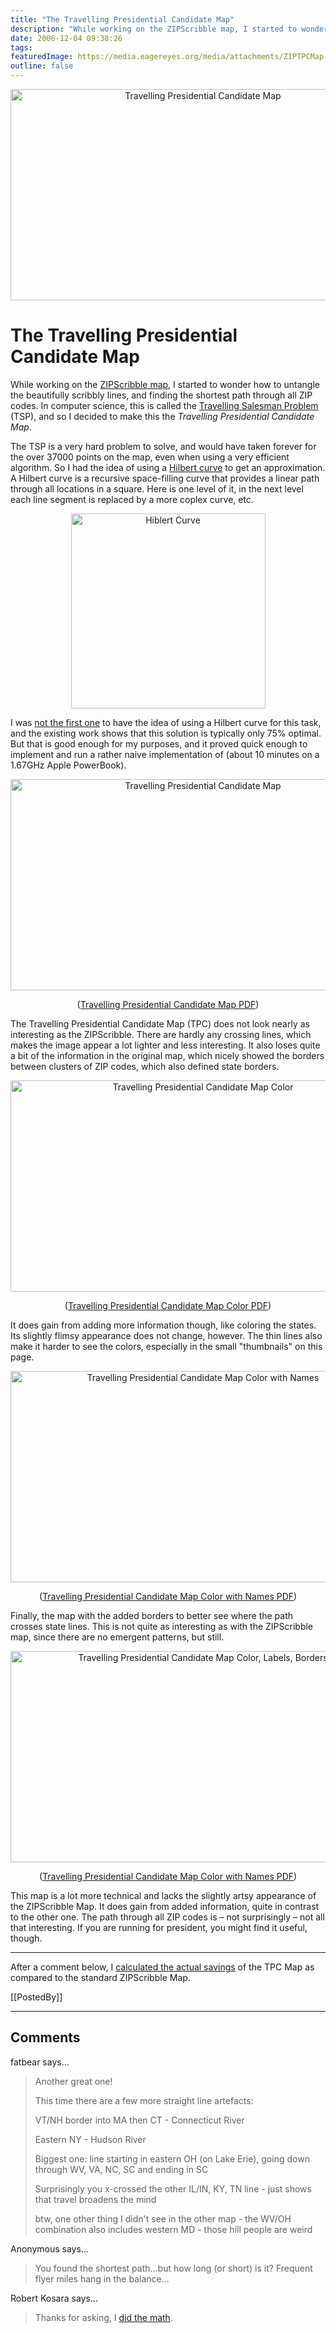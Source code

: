 ```yaml
---
title: "The Travelling Presidential Candidate Map"
description: "While working on the ZIPScribble map, I started to wonder how to untangle the beautifully scribbly lines, and finding the shortest path through all ZIP codes. In computer science, this is called the Travelling Salesman Problem (TSP), and so I decided to make this the Travelling Presidential Candidate Map."
date: 2006-12-04 09:38:26
tags: 
featuredImage: https://media.eagereyes.org/media/attachments/ZIPTPCMap-color-names-borders.png
outline: false
---
```


<p align="center"><img title="Travelling Presidential Candidate Map" src="https://media.eagereyes.org/media/attachments/ZIPTPCMap-color-names-borders.png" alt="Travelling Presidential Candidate Map" width="600" height="338" border="0" /></p>

# The Travelling Presidential Candidate Map

While working on the <a href="/zipscribble-maps/united-states">ZIPScribble map</a>, I started to wonder how to untangle the beautifully scribbly lines, and finding the shortest path through all ZIP codes. In computer science, this is called the <a href="http://en.wikipedia.org/wiki/Travelling_salesman_problem">Travelling Salesman Problem</a> (TSP), and so I decided to make this the <em>Travelling Presidential Candidate Map</em>.

The TSP is a very hard problem to solve, and would have taken forever for the over 37000 points on the map, even when using a very efficient algorithm. So I had the idea of using a <a href="http://en.wikipedia.org/wiki/Hilbert_curve">Hilbert curve</a> to get an approximation. A Hilbert curve is a recursive space-filling curve that provides a linear path through all locations in a square. Here is one level of it, in the next level each line segment is replaced by a more coplex curve, etc.

<p align="center"><img class="aligncenter" title="Hiblert Curve" src="https://media.eagereyes.org/media/attachments/HilbertCurve.png" alt="Hiblert Curve" width="311" height="312" border="0" /></p>

I was <a href="http://www.nirarebakun.com/graph/ehilbtsp.html">not the first one</a> to have the idea of using a Hilbert curve for this task, and the existing work shows that this solution is typically only 75% optimal. But that is good enough for my purposes, and it proved quick enough to implement and run a rather naive implementation of (about 10 minutes on a 1.67GHz Apple PowerBook).

<p align="center"><img class="aligncenter" title="Travelling Presidential Candidate Map" src="https://media.eagereyes.org/media/attachments/ZIPTPCMap.png" alt="Travelling Presidential Candidate Map" width="600" height="338" border="0" /></p>
<p align="center">(<a href="https://media.eagereyes.org/media/attachments/ZIPTPCMap.pdf" target="_blank">Travelling Presidential Candidate Map PDF</a>)</p>

The Travelling Presidential Candidate Map (TPC) does not look nearly as interesting as the ZIPScribble. There are hardly any crossing lines, which makes the image appear a lot lighter and less interesting. It also loses quite a bit of the information in the original map, which nicely showed the borders between clusters of ZIP codes, which also defined state borders.

<p align="center"><img class="aligncenter" title="Travelling Presidential Candidate Map Color" src="https://media.eagereyes.org/media/attachments/ZIPTPCMap-color.png" alt="Travelling Presidential Candidate Map Color" width="600" height="338" border="0" /></p>
<p align="center">(<a href="https://media.eagereyes.org/media/attachments/ZIPTPCMap-color.pdf" target="_blank">Travelling Presidential Candidate Map Color PDF</a>)</p>

It does gain from adding more information though, like coloring the states. Its slightly flimsy appearance does not change, however. The thin lines also make it harder to see the colors, especially in the small "thumbnails" on this page.

<p align="center"><img class="aligncenter" title="Travelling Presidential Candidate Map Color with Names" src="https://media.eagereyes.org/media/attachments/ZIPTPCMap-color-names.png" alt="Travelling Presidential Candidate Map Color with Names" width="600" height="338" border="0" /></p>
<p align="center">(<a href="https://media.eagereyes.org/media/attachments/ZIPTPCMap-color-names.pdf" target="_blank">Travelling Presidential Candidate Map Color with Names PDF</a>)</p>

Finally, the map with the added borders to better see where the path crosses state lines. This is not quite as interesting as with the ZIPScribble map, since there are no emergent patterns, but still.

<p align="center"><img title="Travelling Presidential Candidate Map Color, Labels, Borders" src="https://media.eagereyes.org/media/attachments/ZIPTPCMap-color-names-borders.png" alt="Travelling Presidential Candidate Map Color, Labels, Borders" width="600" height="338" border="0" /></p>
<p align="center">(<a href="https://media.eagereyes.org/media/attachments/ZIPTPCMap-color-names-borders.pdf" target="_blank">Travelling Presidential Candidate Map Color with Names PDF</a>)</p>

This map is a lot more technical and lacks the slightly artsy appearance of the ZIPScribble Map. It does gain from added information, quite in contrast to the other one. The path through all ZIP codes is – not surprisingly – not all that interesting. If you are running for president, you might find it useful, though.

<hr />

After a comment below, I <a href="/blog/2007/what-travelling-presidential-candidates-save.html">calculated the actual savings</a> of the TPC Map as compared to the standard ZIPScribble Map.

[[PostedBy]]

<aside class="comments">

---
## Comments

fatbear says…
>	Another great one!
>	
>	This time there are a few more straight line artefacts:
>	
>	VT/NH border into MA then CT - Connecticut River
>	
>	Eastern NY - Hudson River
>	
>	Biggest one: line starting in eastern OH (on Lake Erie), going down through WV, VA, NC, SC and ending in SC
>	
>	Surprisingly you x-crossed the other IL/IN, KY, TN line - just shows that travel broadens the mind
>	
>	btw, one other thing I didn't see in the other map - the WV/OH combination also includes western MD - those hill people are weird

Anonymous says…
>	You found the shortest path...but how long (or short) is it?  Frequent flyer miles hang in the balance...

Robert Kosara says…
>	Thanks for asking, I <a href="/blog/what-travelling-presidential-candidates-save.html">did the math</a>.

</aside>

